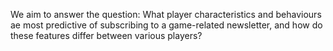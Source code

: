 We aim to answer the question: What player characteristics and behaviours ae most predictive of subscribing to a game-related newsletter, and how do these features differ between various players?
